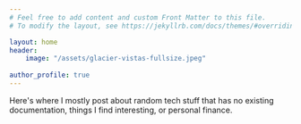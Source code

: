 ```yaml
---
# Feel free to add content and custom Front Matter to this file.
# To modify the layout, see https://jekyllrb.com/docs/themes/#overriding-theme-defaults

layout: home 
header:
    image: "/assets/glacier-vistas-fullsize.jpeg"
    
author_profile: true
---
```


Here's where I mostly post about random tech stuff that has no existing documentation,
things I find interesting, or personal finance.
